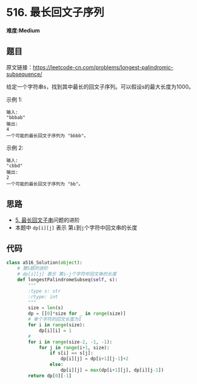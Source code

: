 # 516. 最长回文子序列
**难度:Medium**
## 题目
原文链接：https://leetcode-cn.com/problems/longest-palindromic-subsequence/

给定一个字符串s，找到其中最长的回文子序列。可以假设s的最大长度为1000。

示例 1:
```
输入:
"bbbab"
输出:
4
一个可能的最长回文子序列为 "bbbb"。
```
示例 2:
```
输入:
"cbbd"
输出:
2
一个可能的最长回文子序列为 "bb"。
```
## 思路
* [5. 最长回文子串](https://github.com/czzbb/leetcode-python/blob/master/code/0005-%E6%9C%80%E9%95%BF%E5%9B%9E%E6%96%87%E5%AD%90%E4%B8%B2.md)问题的进阶
* 本题中 `dp[i][j]` 表示 第`i`到`j`个字符中回文串的长度

## 代码
```python
class a516_Solution(object):
    # 第5题的进阶
    # dp[i][j] 表示 第i-j个字符中回文串的长度
    def longestPalindromeSubseq(self, s):
        """
        :type s: str
        :rtype: int
        """
        size = len(s)
        dp = [[0]*size for _ in range(size)]
        # 单个字符的回文长度为1
        for i in range(size):
            dp[i][i] = 1
        #
        for i in range(size-2, -1, -1):
            for j in range(i+1, size):
                if s[i] == s[j]:
                    dp[i][j] = dp[i+1][j-1]+2
                else:
                    dp[i][j] = max(dp[i+1][j], dp[i][j-1])
        return dp[0][-1]
```

